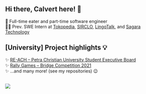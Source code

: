 <!--
Here are some links that might be useful for you, fellow README.md inspector 😊
https://github.com/anuraghazra/github-readme-stats
https://github.com/alexandresanlim/Badges4-README.md-Profile
-->

## Hi there, Calvert here! 👋
🍔 Full-time eater and part-time software engineer<br>
🧑‍💻 Prev. SWE Intern at [Tokopedia](https://www.tokopedia.com/about/), [SIRCLO](https://sirclo.id/), [LingoTalk](https://www.instagram.com/lingotalk/?hl=en), and [Sagara Technology](https://sagaratechnology.com/en)<br>

## [University] Project highlights 💡
✨ [RE-ACH – Petra Christian University Student Executive Board](https://photos.app.goo.gl/aJ8o7x3JD4fjKtbf9)<br>
✨ [Rally Games – Bridge Competition 2021](https://photos.app.goo.gl/P2FXniCs8EnxMoxe8)<br>
✨ ...and many more! (see my repositories) 😉

<br>

<img src="https://github-readme-streak-stats.herokuapp.com/?user=luvnyen&theme=elegant"/>

